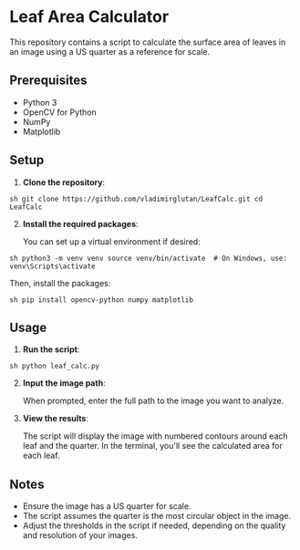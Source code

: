 
# Leaf Area Calculator

This repository contains a script to calculate the surface area of leaves in an image using a US quarter as a reference for scale.

## Prerequisites

- Python 3
- OpenCV for Python
- NumPy
- Matplotlib

## Setup

1. **Clone the repository**:

``sh
git clone https://github.com/vladimirglutan/LeafCalc.git
cd LeafCalc
``

2. **Install the required packages**:

   You can set up a virtual environment if desired:

``sh
python3 -m venv venv
source venv/bin/activate  # On Windows, use: venv\Scripts\activate
``

   Then, install the packages:

``sh
pip install opencv-python numpy matplotlib
``

## Usage

1. **Run the script**:

``sh
python leaf_calc.py
``

2. **Input the image path**:

   When prompted, enter the full path to the image you want to analyze.

3. **View the results**:

   The script will display the image with numbered contours around each leaf and the quarter. In the terminal, you'll see the calculated area for each leaf.

## Notes

- Ensure the image has a US quarter for scale.
- The script assumes the quarter is the most circular object in the image.
- Adjust the thresholds in the script if needed, depending on the quality and resolution of your images.
